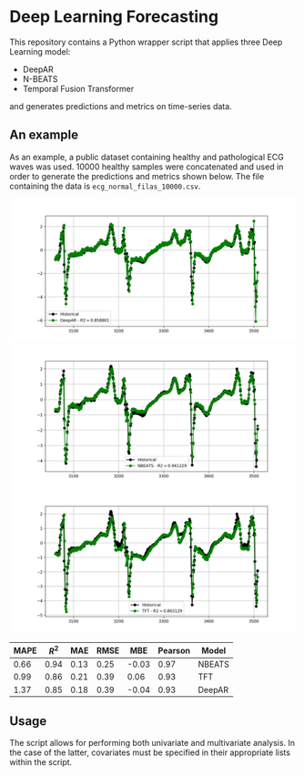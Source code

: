 # Deep Learning Forecasting

This repository contains a Python wrapper script that applies three Deep Learning model:

* DeepAR
* N-BEATS
* Temporal Fusion Transformer

and generates predictions and metrics on time-series data.

## An example

As an example, a public dataset containing healthy and pathological ECG waves was used. 10000 healthy samples were concatenated and used in order to generate the predictions and metrics shown below. The file containing the data is ```ecg_normal_filas_10000.csv```.

![](DeepAR_preds.png "DeepAR predictions")
![](NBEATS_preds.png "N-BEATS predictions")
![](TFT_preds.png "TFT predictions")

|MAPE|$R^2$  |MAE |RMSE|MBE  |Pearson|Model |
|----|----|----|----|-----|-------|------|
|0.66|0.94|0.13|0.25|-0.03|0.97   |NBEATS|
|0.99|0.86|0.21|0.39|0.06 |0.93   |TFT   |
|1.37|0.85|0.18|0.39|-0.04|0.93   |DeepAR|


## Usage

The script allows for performing both univariate and multivariate analysis. In the case of the latter, covariates must be specified in their appropriate lists within the script.
